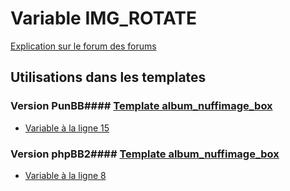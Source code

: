 # Variable IMG_ROTATE
[Explication sur le forum des forums](http://forum.forumactif.com/t294113-listing-des-variables#IMG_ROTATE)
## Utilisations dans les templates
### Version PunBB#### [Template album_nuffimage_box](punbb/album_nuffimage_box.md)
* [Variable à la ligne 15](../punbb/album_nuffimage_box.tpl#L15)
### Version phpBB2#### [Template album_nuffimage_box](subsilver/album_nuffimage_box.md)
* [Variable à la ligne 8](../subsilver/album_nuffimage_box.tpl#L8)